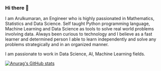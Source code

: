 ### Hi there 👋

I am Arulkumaran,
an Engineer who is highly passionated in Mathematics, Statistics and Data Science. Self taught  Python programming language,  Machine Learning and Data Science as tools to solve real world problems involving data. Always been curious to technology and I believe as a fast learner and determined person I able to learn independently and solve any problems strategically and in an organized manner.

I am passionate to work in Data Science, AI, Machine Learning fields.

[![Anurag's GitHub stats](https://github-readme-stats.vercel.app/api?username=AK1198)](https://github.com/anuraghazra/github-readme-stats)
